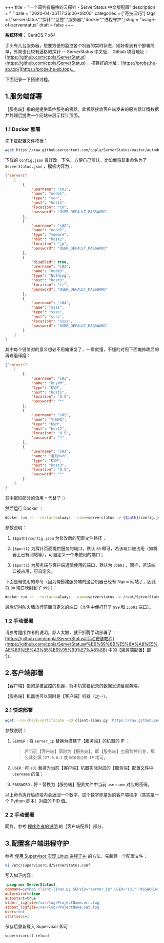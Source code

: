 +++
title = "一个简约有逼格的云探针 - ServerStatus 中文版配置"
description = " "
date = "2020-04-06T17:36:06+08:00"
categories = ["奇技淫巧"]
tags = ["serverstatus","探针","监控","服务器","docker","进程守护"]
slug = "usage-of-serverstatus"
draft = false
+++

**系统环境：** CentOS 7 x64

手头有几台服务器，想要方便的监控各个机器的实时状态，刚好看到有个部署简单，外观也比较有逼格的探针 -- ServerStatus 中文版， Github 项目地址：[https://github.com/cppla/ServerStatus](https://github.com/cppla/ServerStatus) ，搭建好的地址：[https://probe.he-sb.top/](https://probe.he-sb.top)。

下面记录一下搭建过程。

## 1.服务端部署

【服务端】指的是提供监控服务的机器，此机器接收客户端发来的服务器详情数据并处理后提供一个网站来展示探针页面。

### 1.1 Docker 部署

先下载配置文件模板：

```bash
wget https://raw.githubusercontent.com/cppla/ServerStatus/master/autodeploy/config.json
```

下载的 `config.json` 最好改一下名，方便自己辨认，比如俺将其重命名为了 `ServerStatus.json` ，模板内容为：

```json
{"servers":
	[
		{
			"username": "s01",
			"name": "node1",
			"type": "xen",
			"host": "host1",
			"location": "cn",
			"password": "USER_DEFAULT_PASSWORD"
		},
		{
			"username": "s02",
			"name": "node2",
			"type": "vmware",
			"host": "host2",
			"location": "jp",
			"password": "USER_DEFAULT_PASSWORD"
		},
		{
			"disabled": true,
			"username": "s03",
			"name": "node3",
			"type": "Nothing",
			"host": "host3",
			"location": "fr",
			"password": "USER_DEFAULT_PASSWORD"
		},
		{
			"username": "s04",
			"name": "ssss",
			"type": "ssss",
			"host": "ssss",
			"location": "ssss",
			"password": "USER_DEFAULT_PASSWORD"
		}
	]
}
```

其中每个键值对的意义想必不用俺重复了，一看就懂，不懂的对照下面俺修改后的再琢磨琢磨：

```json
{"servers":
	[
		{
			"username": "s01",
			"name": "BuyVM",
			"type": "KVM",
			"host": "host1",
			"location": "U.S",
			"password": "*"
		},
		{
			"username": "s02",
			"name": "主线HD",
			"type": "KVM",
			"host": "host2",
			"location": "U.S",
			"password": "*"
		},
		{
			"username": "s03",
			"name": "备线bwh",
			"type": "KVM",
			"host": "host3",
			"location": "U.S",
			"password": "*"
		}
	]
}
```

其中密码部分的值用 `*` 代替了 :)

然后运行 Docker ：

```bash
docker run -d --restart=always --name=serverstatus -v {$path}/config.json:/ServerStatus/server/config.json -p {$port1}:80 -p {$port2}:35601 cppla/serverstatus
```

参数说明：

1. `{$path}/config.json` 为修改后的配置文件路径；

2. `{$port1}` 为探针页面提供服务的端口，默认 `80` 即可，若该端口被占用（如机器上已有网站等），可自定义一个未使用的端口；

3. `{$port2}` 为服务端与客户端通信使用的端口，默认为 `35601` ，同样，若该端口被占用，可自定义。

下面是俺使用的命令（因为俺搭建服务端的这台机器已经有 Nginx 网站了，因此将 `80` 端口映射到了 `999` ）：

```bash
docker run -d --restart=always --name=serverstatus -v /root/ServerStatus.json:/ServerStatus/server/config.json -p 999:80 -p 35601:35601 cppla/serverstatus
```

最后记得防火墙放行前面自定义的端口（本例中俺打开了 `999` 和 `35601` 端口）。

### 1.2 手动部署

请参考程序作者的说明，鄙人太懒，就不折腾手动部署了：[https://github.com/cppla/ServerStatus#手动安装教程](https://github.com/cppla/ServerStatus#%E6%89%8B%E5%8A%A8%E5%AE%89%E8%A3%85%E6%95%99%E7%A8%8B) 中的【服务端配置】部分。

## 2.客户端部署

【客户端】指的是被监控的机器，将本机需要记录的数据发送给服务端。

【服务端】机器也可以同时是【客户端】机器（之一）。

### 2.1 快速部署

```bash
wget --no-check-certificate -qO client-linux.py 'https://raw.githubusercontent.com/cppla/ServerStatus/master/clients/client-linux.py' && nohup python client-linux.py SERVER="server_ip" USER="s01" PASSWORD="*" >/dev/null 2>&1 &
```

参数说明：

1. `SERVER` : 将 `server_ip` 替换为搭建了【服务端】的机器的 IP ；

    > 若当前【客户端】同时为【服务端】，即【服务端】也需监控自身，那么此处填 `127.0.0.1` 或 `服务端公网 IP` 均可。

2. `USER` : 将 `s01` 替换为当前【客户端】机器实际对应的【服务端】配置文件中 `username` 的值；

3. `PASSWORD` : 将 `*` 替换为【服务端】配置文件中当前 `username` 对应的密码。

以上命令执行后终端内会返回一个数字，这个数字即是当前客户端程序（其实是一个 Python 脚本）对应的 PID 值。

### 2.2 手动部署

同样，参考 [程序作者的说明](https://github.com/cppla/ServerStatus#%E6%89%8B%E5%8A%A8%E5%AE%89%E8%A3%85%E6%95%99%E7%A8%8B) 的【客户端配置】部分。

## 3.配置客户端进程守护

参考 [使用 Supervisor 实现 Linux 进程守护](/posts/supervisor-in-linux-daemon) 的方法，先新建一个配置文件：

```bash
vi /etc/supervisord.d/ServerStatus.conf
```

写入如下内容：

```ini
[program: ServerStatus]
command=python client-linux.py SERVER="server_ip" USER="s01" PASSWORD="*"  ; 相应参数需要按照上文说明修改
autorestart=true
autostart=true
stderr_logfile=/var/log/ProjectName.err.log
stdout_logfile=/var/log/ProjectName.out.log
user=root
startsecs=1
```

保存后重新载入 Supervisor 即可：

```bash
supervisorctl reload
```